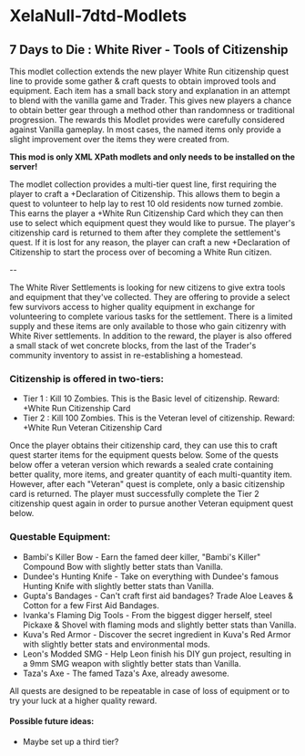 # XelaNull-7dtd-Modlets

## 7 Days to Die : White River - Tools of Citizenship

This modlet collection extends the new player White Run citizenship quest line to provide some gather & craft quests to obtain improved tools and equipment. Each item has a small back story and explanation in an attempt to blend with the vanilla game and Trader. This gives new players a chance to obtain better gear through a method other than randomness or traditional progression. The rewards this Modlet provides were carefully considered against Vanilla gameplay. In most cases, the named items only provide a slight improvement over the items they were created from.

**This mod is only XML XPath modlets and only needs to be installed on the server!**

The modlet collection provides a multi-tier quest line, first requiring the player to craft a +Declaration of Citizenship. This allows them to begin a quest to volunteer to help lay to rest 10 old residents now turned zombie. This earns the player a +White Run Citizenship Card which they can then use to select which equipment quest they would like to pursue. The player's citizenship card is returned to them after they complete the settlement's quest. If it is lost for any reason, the player can craft a new +Declaration of Citizenship to start the process over of becoming a White Run citizen.

--

The White River Settlements is looking for new citizens to give extra tools and equipment that they've collected. They are offering to provide a select few survivors access to higher quality equipment in exchange for volunteering to complete various tasks for the settlement. There is a limited supply and these items are only available to those who gain citizenry with White River settlements. In addition to the reward, the player is also offered a small stack of wet concrete blocks, from the last of the Trader's community inventory to assist in re-establishing a homestead.

### Citizenship is offered in two-tiers:

- Tier 1 : Kill 10 Zombies. This is the Basic level of citizenship. Reward: +White Run Citizenship Card
- Tier 2 : Kill 100 Zombies. This is the Veteran level of citizenship. Reward: +White Run Veteran Citizenship Card

Once the player obtains their citizenship card, they can use this to craft quest starter items for the equipment quests below. Some of the quests below offer a veteran version which rewards a sealed crate containing better quality, more items, and greater quantity of each multi-quantity item. However, after each "Veteran" quest is complete, only a basic citizenship card is returned. The player must successfully complete the Tier 2 citizenship quest again in order to pursue another Veteran equipment quest below.

### Questable Equipment:

- Bambi's Killer Bow - Earn the famed deer killer, "Bambi's Killer" Compound Bow with slightly better stats than Vanilla.
- Dundee's Hunting Knife - Take on everything with Dundee's famous Hunting Knife with slightly better stats than Vanilla.
- Gupta's Bandages - Can't craft first aid bandages? Trade Aloe Leaves & Cotton for a few First Aid Bandages.
- Ivanka's Flaming Dig Tools - From the biggest digger herself, steel Pickaxe & Shovel with flaming mods and slightly better stats than Vanilla.
- Kuva's Red Armor - Discover the secret ingredient in Kuva's Red Armor with slightly better stats and environmental mods.
- Leon's Modded SMG - Help Leon finish his DIY gun project, resulting in a 9mm SMG weapon with slightly better stats than Vanilla.
- Taza's Axe - The famed Taza's Axe, already awesome.

All quests are designed to be repeatable in case of loss of equipment or to try your luck at a higher quality reward.

#### Possible future ideas:

- Maybe set up a third tier?
